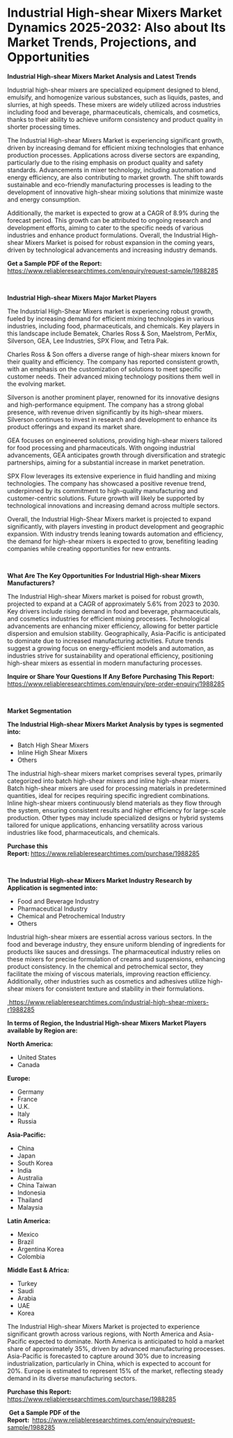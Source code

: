<p><h1>Industrial High-shear Mixers Market Dynamics 2025-2032: Also about Its Market Trends, Projections, and Opportunities</h1></p><p><strong>Industrial High-shear Mixers Market Analysis and Latest Trends</strong></p>
<p><p>Industrial high-shear mixers are specialized equipment designed to blend, emulsify, and homogenize various substances, such as liquids, pastes, and slurries, at high speeds. These mixers are widely utilized across industries including food and beverage, pharmaceuticals, chemicals, and cosmetics, thanks to their ability to achieve uniform consistency and product quality in shorter processing times.</p><p>The Industrial High-shear Mixers Market is experiencing significant growth, driven by increasing demand for efficient mixing technologies that enhance production processes. Applications across diverse sectors are expanding, particularly due to the rising emphasis on product quality and safety standards. Advancements in mixer technology, including automation and energy efficiency, are also contributing to market growth. The shift towards sustainable and eco-friendly manufacturing processes is leading to the development of innovative high-shear mixing solutions that minimize waste and energy consumption. </p><p>Additionally, the market is expected to grow at a CAGR of 8.9% during the forecast period. This growth can be attributed to ongoing research and development efforts, aiming to cater to the specific needs of various industries and enhance product formulations. Overall, the Industrial High-shear Mixers Market is poised for robust expansion in the coming years, driven by technological advancements and increasing industry demands.</p></p>
<p><strong>Get a Sample PDF of the Report:&nbsp;</strong> <a href="https://www.reliableresearchtimes.com/enquiry/request-sample/1988285?utm_campaign=3190&utm_medium=2&utm_source=Github&utm_content=ia&utm_term=12042025&utm_id=industrial-high-shear-mixers">https://www.reliableresearchtimes.com/enquiry/request-sample/1988285</a></p>
<p>&nbsp;</p>
<p><strong>Industrial High-shear Mixers Major Market Players</strong></p>
<p><p>The Industrial High-Shear Mixers market is experiencing robust growth, fueled by increasing demand for efficient mixing technologies in various industries, including food, pharmaceuticals, and chemicals. Key players in this landscape include Bematek, Charles Ross & Son, Maelstrom, PerMix, Silverson, GEA, Lee Industries, SPX Flow, and Tetra Pak.</p><p>Charles Ross & Son offers a diverse range of high-shear mixers known for their quality and efficiency. The company has reported consistent growth, with an emphasis on the customization of solutions to meet specific customer needs. Their advanced mixing technology positions them well in the evolving market.</p><p>Silverson is another prominent player, renowned for its innovative designs and high-performance equipment. The company has a strong global presence, with revenue driven significantly by its high-shear mixers. Silverson continues to invest in research and development to enhance its product offerings and expand its market share.</p><p>GEA focuses on engineered solutions, providing high-shear mixers tailored for food processing and pharmaceuticals. With ongoing industrial advancements, GEA anticipates growth through diversification and strategic partnerships, aiming for a substantial increase in market penetration.</p><p>SPX Flow leverages its extensive experience in fluid handling and mixing technologies. The company has showcased a positive revenue trend, underpinned by its commitment to high-quality manufacturing and customer-centric solutions. Future growth will likely be supported by technological innovations and increasing demand across multiple sectors.</p><p>Overall, the Industrial High-Shear Mixers market is projected to expand significantly, with players investing in product development and geographic expansion. With industry trends leaning towards automation and efficiency, the demand for high-shear mixers is expected to grow, benefiting leading companies while creating opportunities for new entrants.</p></p>
<p>&nbsp;</p>
<p><strong>What Are The Key Opportunities For Industrial High-shear Mixers Manufacturers?</strong></p>
<p><p>The Industrial High-shear Mixers market is poised for robust growth, projected to expand at a CAGR of approximately 5.6% from 2023 to 2030. Key drivers include rising demand in food and beverage, pharmaceuticals, and cosmetics industries for efficient mixing processes. Technological advancements are enhancing mixer efficiency, allowing for better particle dispersion and emulsion stability. Geographically, Asia-Pacific is anticipated to dominate due to increased manufacturing activities. Future trends suggest a growing focus on energy-efficient models and automation, as industries strive for sustainability and operational efficiency, positioning high-shear mixers as essential in modern manufacturing processes.</p></p>
<p><strong>Inquire or Share Your Questions If Any Before Purchasing This Report:</strong> <a href="https://www.reliableresearchtimes.com/enquiry/pre-order-enquiry/1988285?utm_campaign=3190&utm_medium=2&utm_source=Github&utm_content=ia&utm_term=12042025&utm_id=industrial-high-shear-mixers">https://www.reliableresearchtimes.com/enquiry/pre-order-enquiry/1988285</a></p>
<p>&nbsp;</p>
<p><strong>Market Segmentation</strong></p>
<p><strong>The Industrial High-shear Mixers Market Analysis by types is segmented into:</strong></p>
<p><ul><li>Batch High Shear Mixers</li><li>Inline High Shear Mixers</li><li>Others</li></ul></p>
<p><p>The industrial high-shear mixers market comprises several types, primarily categorized into batch high-shear mixers and inline high-shear mixers. Batch high-shear mixers are used for processing materials in predetermined quantities, ideal for recipes requiring specific ingredient combinations. Inline high-shear mixers continuously blend materials as they flow through the system, ensuring consistent results and higher efficiency for large-scale production. Other types may include specialized designs or hybrid systems tailored for unique applications, enhancing versatility across various industries like food, pharmaceuticals, and chemicals.</p></p>
<p><strong>Purchase this Report:&nbsp;</strong><a href="https://www.reliableresearchtimes.com/purchase/1988285?utm_campaign=3190&utm_medium=2&utm_source=Github&utm_content=ia&utm_term=12042025&utm_id=industrial-high-shear-mixers">https://www.reliableresearchtimes.com/purchase/1988285</a></p>
<p>&nbsp;</p>
<p><strong>The Industrial High-shear Mixers Market Industry Research by Application is segmented into:</strong></p>
<p><ul><li>Food and Beverage Industry</li><li>Pharmaceutical Industry</li><li>Chemical and Petrochemical Industry</li><li>Others</li></ul></p>
<p><p>Industrial high-shear mixers are essential across various sectors. In the food and beverage industry, they ensure uniform blending of ingredients for products like sauces and dressings. The pharmaceutical industry relies on these mixers for precise formulation of creams and suspensions, enhancing product consistency. In the chemical and petrochemical sector, they facilitate the mixing of viscous materials, improving reaction efficiency. Additionally, other industries such as cosmetics and adhesives utilize high-shear mixers for consistent texture and stability in their formulations.</p></p>
<p><a href="https://www.reliableresearchtimes.com/industrial-high-shear-mixers-r1988285?utm_campaign=3190&utm_medium=2&utm_source=Github&utm_content=ia&utm_term=12042025&utm_id=industrial-high-shear-mixers">&nbsp;https://www.reliableresearchtimes.com/industrial-high-shear-mixers-r1988285</a></p>
<p><strong>In terms of Region, the Industrial High-shear Mixers Market Players available by Region are:</strong></p>
<p>
    <p> <strong> North America: </strong>
        <ul>
            <li>United States</li>
            <li>Canada</li>
        </ul>
        </p> 
    <p> <strong> Europe: </strong>
        <ul>
            <li>Germany</li>
            <li>France</li>
            <li>U.K.</li>
            <li>Italy</li>
            <li>Russia</li>
        </ul>
        </p> 
    <p> <strong> Asia-Pacific: </strong>
        <ul>
            <li>China</li>
            <li>Japan</li>
            <li>South Korea</li>
            <li>India</li>
            <li>Australia</li>
            <li>China Taiwan</li>
            <li>Indonesia</li>
            <li>Thailand</li>
            <li>Malaysia</li>
        </ul>
        </p> 
    <p> <strong> Latin America: </strong>
        <ul>
            <li>Mexico</li>
            <li>Brazil</li>
            <li>Argentina Korea</li>
            <li>Colombia</li>
        </ul>
        </p> 
    <p> <strong> Middle East & Africa: </strong>
        <ul>
            <li>Turkey</li>
            <li>Saudi</li>
            <li>Arabia</li>
            <li>UAE</li>
            <li>Korea</li>
        </ul>
    </p>
    </p>
<p><p>The Industrial High-shear Mixers Market is projected to experience significant growth across various regions, with North America and Asia-Pacific expected to dominate. North America is anticipated to hold a market share of approximately 35%, driven by advanced manufacturing processes. Asia-Pacific is forecasted to capture around 30% due to increasing industrialization, particularly in China, which is expected to account for 20%. Europe is estimated to represent 15% of the market, reflecting steady demand in its diverse manufacturing sectors.</p></p>
<p><strong>Purchase this Report: </strong><a href="https://www.reliableresearchtimes.com/purchase/1988285?utm_campaign=3190&utm_medium=2&utm_source=Github&utm_content=ia&utm_term=12042025&utm_id=industrial-high-shear-mixers">https://www.reliableresearchtimes.com/purchase/1988285</a></p>
<p>&nbsp;<strong>Get a Sample PDF of the Report:&nbsp;&nbsp;</strong><a href="https://www.reliableresearchtimes.com/enquiry/request-sample/1988285?utm_campaign=3190&utm_medium=2&utm_source=Github&utm_content=ia&utm_term=12042025&utm_id=industrial-high-shear-mixers">https://www.reliableresearchtimes.com/enquiry/request-sample/1988285</a></p>
<p><strong></strong></p>
<p><p></p><p></p><p></p></p>